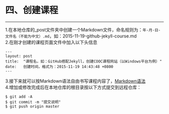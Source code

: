 四、创建课程
===
---

1.在本地仓库的_post文件夹中创建一个Markdown文件，命名规则为：`年-月-日-文件名（不能为中文）.md`，如：2015-11-19-github-jekyll-course.md   
2.在刚才创建的课程页面文件中加入以下头信息

    ---
    layout: post
    title:  "课程名，如：GitHub搭配Jekyll，创建COOC课程网站（以Windows平台为例）"
    date:   创建时间，格式为：2015-11-19 14:43:48 +0800
    ---

3.接下来就可以按Markdown语法自由书写课程内容了，[Markdown语法](http://wowubuntu.com/markdown/)   
4.增加或修改完成后在本地仓库的根目录按以下方式提交到远程仓库：

	$ git add -A
	$ git commit -m "提交说明"
	$ git push origin master

